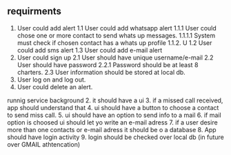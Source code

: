## requirments
1. User could add alert
  1.1 User could add whatsapp alert
    1.1.1 User could chose one or more contact to send whats up messages.
      1.1.1.1 System must check if chosen contact has a whats up profile
    1.1.2. U
  1.2 User could add sms alert
  1.3 User could add e-mail alert
 2. User could sign up
  2.1 User should have unique username/e-mail
  2.2 User should have password
    2.2.1 Password should be at least 8 charters.
  2.3 User information should be stored at local db.
 3. User log on and log out.
 4. User could delete an alert.


runnig service background
2. it should have a ui
3. if a missed call received, app should understand that
4. ui should have a button to choose a contact to send miss call.
5. ui should have an option to send info to a mail
6. if mail option is choosed ui should let yo write an e-mail adress
7. if a user desire more than one contacts or e-mail adress it should be o a database
8. App should have login activity
9. login should be checked over local db (in future over GMAIL athtencation)
